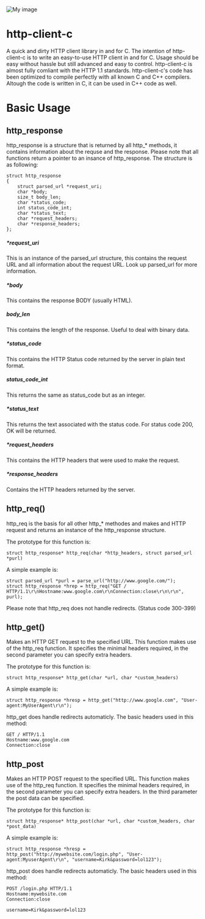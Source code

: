![My image](http://i.imgur.com/bYam0RK.png)

http-client-c
=============

A quick and dirty HTTP client library in and for C. The intention of http-client-c is to write an easy-to-use HTTP client in and for C.
Usage should be easy without hassle but still advanced and easy to control. http-client-c is almost fully comliant with the HTTP 1.1 standards.
http-client-c's code has been optimized to compile perfectly with all known C and C++ compilers. Altough the code is written
in C, it can be used in C++ code as well.

Basic Usage
===============
http_response 
-------------
http_response is a structure that is returned by all http_* methods, it contains information about the requse and the response.
Please note that all functions return a pointer to an insance of http_response. The structure is as following:

	struct http_response
	{
		struct parsed_url *request_uri;
		char *body;
		size_t body_len;
		char *status_code;
		int status_code_int;
		char *status_text;
		char *request_headers;
		char *response_headers;
	};
	
##### *request_uri
This is an instance of the parsed_url structure, this contains the request URL and all information about the request
URL. Look up parsed_url for more information.

##### *body
This contains the response BODY (usually HTML).

##### body_len
This contains the length of the response. Useful to deal with binary data.

##### *status_code
This contains the HTTP Status code returned by the server in plain text format.

##### status_code_int
This returns the same as status_code but as an integer.

##### *status_text
This returns the text associated with the status code. For status code 200, OK will be returned.

##### *request_headers
This contains the HTTP headers that were used to make the request.

##### *response_headers
Contains the HTTP headers returned by the server.

http_req()
-------------
http_req is the basis for all other http_* methodes and makes and HTTP request and returns an instance of the http_response structure.

The prototype for this function is:

	struct http_response* http_req(char *http_headers, struct parsed_url *purl)
	
A simple example is:
	
	struct parsed_url *purl = parse_url("http://www.google.com/");
	struct http_response *hrep = http_req("GET / HTTP/1.1\r\nHostname:www.google.com\r\nConnection:close\r\n\r\n", purl);

Please note that http_req does not handle redirects. (Status code 300-399)

http_get()
-------------
Makes an HTTP GET request to the specified URL. This function makes use of the http_req function. It specifies
the minimal headers required, in the second parameter you can specify extra headers.

The prototype for this function is:

	struct http_response* http_get(char *url, char *custom_headers)
	
A simple example is:

	struct http_response *hresp = http_get("http://www.google.com", "User-agent:MyUserAgent\r\n");
	
http_get does handle redirects automaticly. The basic headers used in this method:

	GET / HTTP/1.1
	Hostname:www.google.com
	Connection:close
	
http_post
------------
Makes an HTTP POST request to the specified URL. This function makes use of the http_req function. It specifies
the minimal headers required, in the second parameter you can specify extra headers. In the third parameter
the post data can be specified.

The prototype for this function is:

	struct http_response* http_post(char *url, char *custom_headers, char *post_data)
	
A simple example is:

	struct http_response *hresp = http_post("http://mywebsite.com/login.php", "User-agent:MyuserAgent\r\n", "username=Kirk&password=lol123");
	
http_post does handle redirects automaticly. The basic headers used in this method:

	POST /login.php HTTP/1.1
	Hostname:mywebsite.com
	Connection:close
	
	username=Kirk&password=lol123
	

